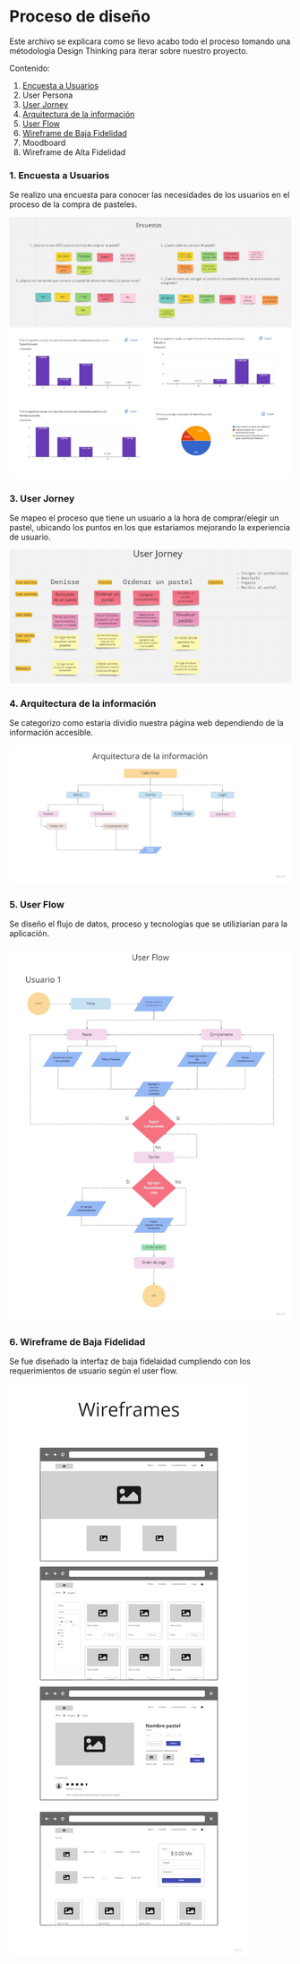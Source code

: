 # Proceso de diseño

Este archivo se explicara como se llevo acabo todo el proceso tomando una métodologia Design Thinking para iterar sobre nuestro proyecto.

Contenido:

1. <a href='#survey'>Encuesta a Usuarios</a>
2. User Persona
3. <a href='#jorney'>User Jorney</a>
4. <a href='#architecture'>Arquitectura de la información</a>
5. <a href='#user'>User Flow</a>
6. <a href='#low'>Wireframe de Baja Fidelidad</a>
7. Moodboard
8. Wireframe de Alta Fidelidad

<section id='surveys' >
  <h3>1. Encuesta a Usuarios</h3>
  <p>Se realizo una encuesta para conocer las necesidades de los usuarios en el proceso de la compra de pasteles. </p>
  <img src="./Encuesta.jpg">
</section>
<section id='jorneys' >
  <h3>3. User Jorney</h3>
  <p>Se mapeo el proceso que tiene un usuario a la hora de comprar/elegir un pastel, ubicando los puntos en los que estariamos mejorando la experiencia de usuario.</p>
  <img src="./Jorney.jpg">
</section>
<section id='jorneys' >
  <h3>4. Arquitectura de la información</h3>
  <p>Se categorizo como estaria dividio nuestra página web dependiendo de la información accesible.</p>
  <img src="./Arquitectura.jpg">
</section>
<section id='user' >
  <h3>5. User Flow</h3>
  <p>Se diseño el flujo de datos, proceso y tecnologías que se utiliziarian para la aplicación.</p>
  <img src="./UserFlow.jpg">
</section>
<section id='low' >
  <h3>6. Wireframe de Baja Fidelidad</h3>
  <p>Se fue diseñado la interfaz de baja fidelaidad cumpliendo con los requerimientos de usuario según el user flow.</p>
  <img src="./Wireframes.jpg">
</section>

